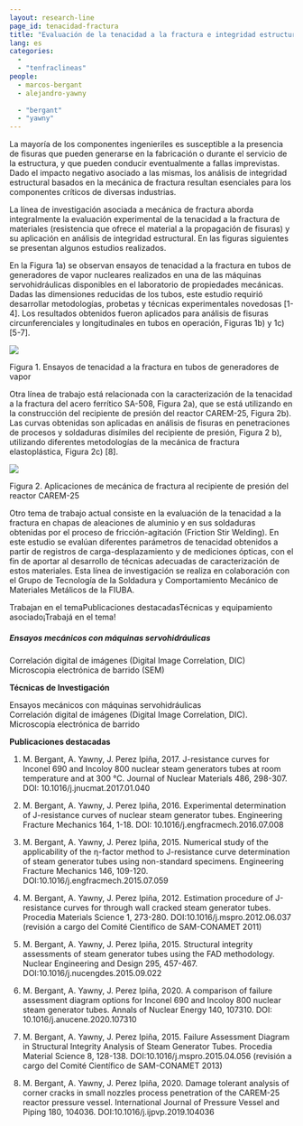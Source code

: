 ```yaml
---
layout: research-line
page_id: tenacidad-fractura
title: "Evaluación de la tenacidad a la fractura e integridad estructural de materiales y componentes de ingeniería"
lang: es
categories: 
  -
  - "tenfraclineas"
people:
  - marcos-bergant
  - alejandro-yawny
 
  - "bergant"
  - "yawny"
---
```


La mayoría de los componentes ingenieriles es susceptible a la presencia de fisuras que pueden generarse en la fabricación o durante el servicio de la estructura, y que pueden conducir eventualmente a fallas imprevistas. Dado el impacto negativo asociado a las mismas, los análisis de integridad estructural basados en la mecánica de fractura resultan esenciales para los componentes críticos de diversas industrias.

La línea de investigación asociada a mecánica de fractura aborda integralmente la evaluación experimental de la tenacidad a la fractura de materiales (resistencia que ofrece el material a la propagación de fisuras) y su aplicación en análisis de integridad estructural. En las figuras siguientes se presentan algunos estudios realizados.

En la Figura 1a) se observan ensayos de tenacidad a la fractura en tubos de generadores de vapor nucleares realizados en una de las máquinas servohidráulicas disponibles en el laboratorio de propiedades mecánicas. Dadas las dimensiones reducidas de los tubos, este estudio requirió desarrollar metodologías, probetas y técnicas experimentales novedosas \[1-4\]. Los resultados obtenidos fueron aplicados para análisis de fisuras circunferenciales y longitudinales en tubos en operación, Figuras 1b) y 1c) \[5-7\].

![](/assets/img/research/tenacidad-1.png)

Figura 1. Ensayos de tenacidad a la fractura en tubos de generadores de vapor

Otra línea de trabajo está relacionada con la caracterización de la tenacidad a la fractura del acero ferrítico SA-508, Figura 2a), que se está utilizando en la construcción del recipiente de presión del reactor CAREM-25, Figura 2b). Las curvas obtenidas son aplicadas en análisis de fisuras en penetraciones de procesos y soldaduras disímiles del recipiente de presión, Figura 2 b), utilizando diferentes metodologías de la mecánica de fractura elastoplástica, Figura 2c) \[8\].

![](/assets/img/research/tenacidad-2.png)

Figura 2. Aplicaciones de mecánica de fractura al recipiente de presión del reactor CAREM-25

Otro tema de trabajo actual consiste en la evaluación de la tenacidad a la fractura en chapas de aleaciones de aluminio y en sus soldaduras obtenidas por el proceso de fricción-agitación (Friction Stir Welding). En este estudio se evalúan diferentes parámetros de tenacidad obtenidos a partir de registros de carga-desplazamiento y de mediciones ópticas, con el fin de aportar al desarrollo de técnicas adecuadas de caracterización de estos materiales. Esta línea de investigación se realiza en colaboración con el Grupo de Tecnología de la Soldadura y Comportamiento Mecánico de Materiales Metálicos de la FIUBA.

Trabajan en el temaPublicaciones destacadasTécnicas y equipamiento asociado¡Trabajá en el tema!

##### Ensayos mecánicos con máquinas servohidráulicas  
Correlación digital de imágenes (Digital Image Correlation, DIC)  
Microscopia electrónica de barrido (SEM)





**Técnicas de Investigación**

Ensayos mecánicos con máquinas servohidráulicas  
Correlación digital de imágenes (Digital Image Correlation, DIC).  
Microscopía electrónica de barrido

**Publicaciones destacadas**

1) M. Bergant, A. Yawny, J. Perez Ipiña, 2017. J-resistance curves for Inconel 690 and Incoloy 800 nuclear steam generators tubes at room temperature and at 300 °C. Journal of Nuclear Materials 486, 298-307. DOI: 10.1016/j.jnucmat.2017.01.040

2) M. Bergant, A. Yawny, J. Perez Ipiña, 2016. Experimental determination of J-resistance curves of nuclear steam generator tubes. Engineering Fracture Mechanics 164, 1-18. DOI: 10.1016/j.engfracmech.2016.07.008

3) M. Bergant, A. Yawny, J. Perez Ipiña, 2015. Numerical study of the applicability of the η-factor method to J-resistance curve determination of steam generator tubes using non-standard specimens. Engineering Fracture Mechanics 146, 109-120. DOI:10.1016/j.engfracmech.2015.07.059

4) M. Bergant, A. Yawny, J. Perez Ipiña, 2012. Estimation procedure of J-resistance curves for through wall cracked steam generator tubes. Procedia Materials Science 1, 273-280. DOI:10.1016/j.mspro.2012.06.037 (revisión a cargo del Comité Científico de SAM-CONAMET 2011)

5) M. Bergant, A. Yawny, J. Perez Ipiña, 2015. Structural integrity assessments of steam generator tubes using the FAD methodology. Nuclear Engineering and Design 295, 457-467. DOI:10.1016/j.nucengdes.2015.09.022

6) M. Bergant, A. Yawny, J. Perez Ipiña, 2020. A comparison of failure assessment diagram options for Inconel 690 and Incoloy 800 nuclear steam generator tubes. Annals of Nuclear Energy 140, 107310. DOI: 10.1016/j.anucene.2020.107310

7) M. Bergant, A. Yawny, J. Perez Ipiña, 2015. Failure Assessment Diagram in Structural Integrity Analysis of Steam Generator Tubes. Procedia Material Science 8, 128-138. DOI:10.1016/j.mspro.2015.04.056 (revisión a cargo del Comité Científico de SAM-CONAMET 2013)

8) M. Bergant, A. Yawny, J. Perez Ipiña, 2020. Damage tolerant analysis of corner cracks in small nozzles process penetration of the CAREM-25 reactor pressure vessel. International Journal of Pressure Vessel and Piping 180, 104036. DOI:10.1016/j.ijpvp.2019.104036
